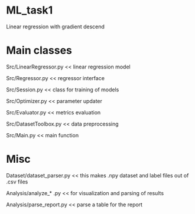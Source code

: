 # ML_task1
Linear regression with gradient descend

# Main classes
Src/LinearRegressor.py << linear regression model

Src/Regressor.py << regressor interface

Src/Session.py << class for training of models

Src/Optimizer.py << parameter updater

Src/Evaluator.py << metrics evaluation

Src/DatasetToolbox.py << data preprocessing

Src/Main.py << main function

# Misc
Dataset/dataset_parser.py << this makes .npy dataset and label files out of .csv files

Analysis/analyze_* .py << for visualization and parsing of results

Analysis/parse_report.py << parse a table for the report
